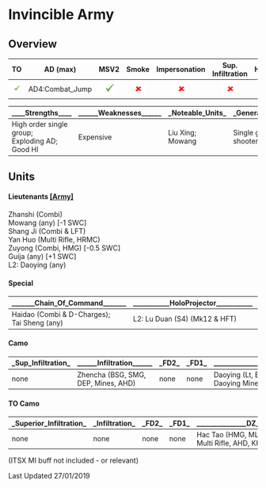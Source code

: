 # Invincible Army

## Overview

| TO | AD (max) | MSV2 | Smoke | Impersonation | Sup. Infiltration | HoloProjector | TAGs | Strategos (max) |
|:--:|:--------:|:----:|:-----:|:-------------:|:-----------------:|:-------------:|:----:|:---------------:|
| ![tick](/images/tick.png "Yes") | AD4:Combat_Jump | ![tick](/images/tick.png "Yes") | ![cross](/images/cross.png "No") | ![cross](/images/cross.png "No") | ![cross](/images/cross.png "No") | ![tick](/images/tick.png "Yes") | ![tick](/images/tick.png "Yes") | none |

| \_\_\_\_Strengths\_\_\_\_	| \_\_\_\_\_\_Weaknesses\_\_\_\_\_\_ | \_Noteable_Units\_ | \_General_Notes\_ |
|--|--|--|--|
| High order single group;<br>Exploding AD;<br>Good HI | Expensive | Liu Xing;<br>Mowang | Single group HI shooters |

## Units

#### Lieutenants [[Army]](http://army.infinitythegame.com/index.html?l=EwBgLAPgzCIRBGApA4YpLANhAdiQIQCcKwArGZlkZcaRVUWISag9kRgVvctlswL42wKri7Dyo7LkGU2IKmAAcheeUXYwJAgkVseHfAVGowzbAmQnS5qgi6m0FrKiQABT0A==)
Zhanshi (Combi)  
Mowang (any) [-1 SWC]  
Shang Ji (Combi & LFT)  
Yan Huo (Multi Rifle, HRMC)  
Zuyong (Combi, HMG) [-0.5 SWC]  
Guija (any) [+1 SWC]  
L2: Daoying (any)

#### Special

| \_\_\_\_\_\__Chain_Of_Command\_\_\_\_\_\_\_ | \_\_\_\_\_\_\_\_\_\_\_HoloProjector\_\_\_\_\_\_\_\_\_\_\_ | \_\_\_\_\_\_\_\_\_\_\_\_\_\_\_\_\_AD\_\_\_\_\_\_\_\_\_\_\_\_\_\_\_\_\_ |
|--|--|--|
| Haidao (Combi & D-Charges);<br>Tai Sheng (any) | L2: Lu Duan (S4) (Mk12 & HFT) | AD4: Liu Xing (Combi, BSG, Spitfire, Specialist, AHD) |

#### Camo

| \_Sup_Infiltration\_ | \_\_\_\_\_\_Infiltration\_\_\_\_\_\_ | \_FD2\_ |	\_FD1\_ | \_\_\_\_\_\_\_\_\_\_\_\_\_\_\_\_\_\_\_\_\_DZ\_\_\_\_\_\_\_\_\_\_\_\_\_\_\_\_\_\_\_\_\_ |
|--|--|--|--|--|
| none | Zhencha (BSG, SMG, DEP, Mines, AHD) | none | none | Daoying (Lt, BSG, Sniper, Hacker, Mines);<br>Daoying Mine |


#### TO Camo

| \_Superior_Infiltration\_ | \_Infiltration\_ | \_FD2\_ |	\_FD1\_ | \_\_\_\_\_\_\_\_\_\_\_\_\_\_\_DZ\_\_\_\_\_\_\_\_\_\_\_\_\_\_\_ |
|--|--|--|--|--|
| none | none | none | none | Hac Tao (HMG, ML, KHD, BSG, Multi Rifle, AHD, KHD) |

(ITSX MI buff not included - or relevant)

Last Updated 27/01/2019

